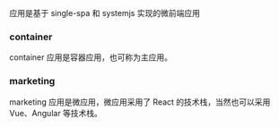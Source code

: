 应用是基于 single-spa 和 systemjs 实现的微前端应用

### container
container 应用是容器应用，也可称为主应用。


### marketing
marketing 应用是微应用，微应用采用了 React 的技术栈，当然也可以采用 Vue、Angular 等技术栈。